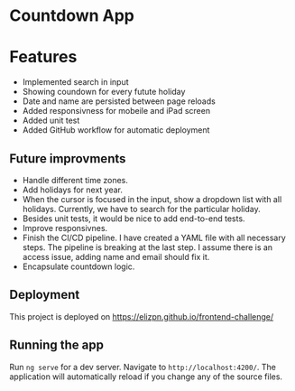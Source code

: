 # Countdown App

# Features
- Implemented search in input
- Showing coundown for every futute holiday
- Date and name are persisted between page reloads
- Added responsivness for mobeile and iPad screen
- Added unit test
- Added GitHub workflow for automatic deployment


## Future improvments

- Handle different time zones.
- Add holidays for next year.
- When the cursor is focused in the input, show a dropdown list with all holidays. Currently, we have to search for the particular holiday.
- Besides unit tests, it would be nice to add end-to-end tests.
- Improve responsivnes.
- Finish the CI/CD pipeline. I have created a YAML file with all necessary steps. The pipeline is breaking at the last step. I assume there is an access issue, adding name and email should fix it.
- Encapsulate countdown logic.

## Deployment

This project is deployed on https://elizpn.github.io/frontend-challenge/

## Running the app

Run `ng serve` for a dev server. Navigate to `http://localhost:4200/`. The application will automatically reload if you change any of the source files. 




